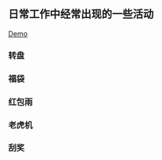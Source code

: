 ## 日常工作中经常出现的一些活动

[Demo](https://fanlife.github.io/h5activity/)

### 转盘

### 福袋

### 红包雨

### 老虎机

### 刮奖
